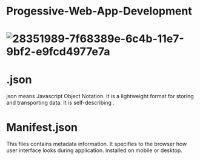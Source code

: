 # Progessive-Web-App-Development
# ![28351989-7f68389e-6c4b-11e7-9bf2-e9fcd4977e7a](https://user-images.githubusercontent.com/68476475/114371770-754c3a00-9b9e-11eb-907e-bedb511a2c1d.png)

# .json  
json means Javascript Object Notation. It is a lightweight format for storing and transporting data. It is self-describing .
# Manifest.json
This files contains metadata information. It specifies to the browser how user interface looks during application. installed on mobile or desktop.
